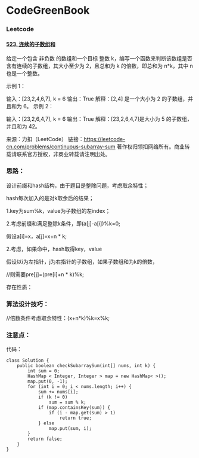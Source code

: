 # CodeGreenBook

### Leetcode

#### [523. 连续的子数组和](https://leetcode-cn.com/problems/continuous-subarray-sum/)

给定一个包含 非负数 的数组和一个目标 整数 k，编写一个函数来判断该数组是否含有连续的子数组，其大小至少为 2，且总和为 k 的倍数，即总和为 n*k，其中 n 也是一个整数。

 

示例 1：

输入：[23,2,4,6,7], k = 6
输出：True
解释：[2,4] 是一个大小为 2 的子数组，并且和为 6。
示例 2：

输入：[23,2,6,4,7], k = 6
输出：True
解释：[23,2,6,4,7]是大小为 5 的子数组，并且和为 42。

来源：力扣（LeetCode）
链接：https://leetcode-cn.com/problems/continuous-subarray-sum
著作权归领扣网络所有。商业转载请联系官方授权，非商业转载请注明出处。



### 思路：

设计前缀和hash结构，由于题目是整除问题，考虑取余特性；

hash每次加入的是对k取余后的结果；



1.key为sum%k，value为子数组的左index；

2.考虑前缀和满足整除k条件，即(a[j]-a[i])%k=0;

假设a[i]=x，a[j]=x+n * k;

2.考虑，如果命中，hash取得key，value







假设以i为左指针，j为右指针的子数组，如果子数组和为k的倍数，

//则需要pre[j]=(pre[i]+n * k)%k;



存在性质：











### 算法设计技巧：

//倍数条件考虑取余特性：(x+n*k)%k=x%k;



### 注意点：



代码：

```
class Solution {
    public boolean checkSubarraySum(int[] nums, int k) {
        int sum = 0;
        HashMap < Integer, Integer > map = new HashMap< >();
        map.put(0, -1);
        for (int i = 0; i < nums.length; i++) {
            sum += nums[i];
            if (k != 0)
                sum = sum % k;
            if (map.containsKey(sum)) {
                if (i - map.get(sum) > 1)
                    return true;
            } else
                map.put(sum, i);
        }
        return false;
    }
}
```







